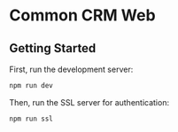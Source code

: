 # Common CRM Web

## Getting Started

First, run the development server:

```bash
npm run dev
```

Then, run the SSL server for authentication:

```bash
npm run ssl
```
